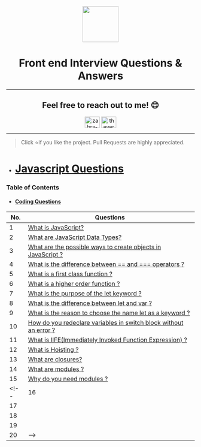 <div align="center">
 <img height="96px" src="https://img.icons8.com/nolan/64/source-code.png"/>
 <h1 align="center">Front end Interview Questions & Answers</h1> 
  
---
  
## Feel free to reach out to me! 😊 <br />
<!-- <a href="https://www.instagram.com/thevergeon">Instagram</a> || <a href="https://www.twitter.com/thevergeon">Twitter</a> || <a href="https://www.linkedin.com/in/zahra-barghamadi">LinkedIn</a> -->
<p align="center">
<a href="https://linkedin.com/in/zahra-barghamadi" target="blank"><img align="center" src="https://raw.githubusercontent.com/rahuldkjain/github-profile-readme-generator/master/src/images/icons/Social/linked-in-alt.svg" alt="zahra-barghamadi" height="30" width="40" /></a>
<a href="https://twitter.com/thevergeon" target="blank"><img align="center" src="https://raw.githubusercontent.com/rahuldkjain/github-profile-readme-generator/master/src/images/icons/Social/twitter.svg" alt="thevergeon" height="30" width="40" /></a>
<!-- <a href="https://instagram.com/thevergoen" target="blank"><img align="center" src="https://raw.githubusercontent.com/rahuldkjain/github-profile-readme-generator/master/src/images/icons/Social/instagram.svg" alt="thevergoen" height="30" width="40" /></a> -->
</p>
</div>

---

> Click :star:if you like the project. Pull Requests are highly appreciated.

- # [Javascript Questions](https://github.com/ThevergeOn/Front-end-Interview/tree/main/JavaScript)

 ### Table of Contents
 
- #### [Coding Questions](https://github.com/ThevergeOn/Front-end-Interview/blob/main/JavaScript/Coding%20Questions/README.md)

| No. | Questions |
|---- | ---------
|1  | [What is JavaScript?](https://github.com/ThevergeOn/Front-end-Interview/blob/main/JavaScript/README.md#1-what-is-javascript)
|2  | [What are JavaScript Data Types?](https://github.com/ThevergeOn/Front-end-Interview/blob/main/JavaScript/README.md#2-what-are-javascript-data-types)
|3  | [What are the possible ways to create objects in JavaScript ?](https://github.com/ThevergeOn/Front-end-Interview/blob/main/JavaScript/README.md#3--what-are-the-possible-ways-to-create-objects-in-javascript)
|4  | [What is the difference between == and === operators ?](https://github.com/ThevergeOn/Front-end-Interview/blob/main/JavaScript/README.md#4-what-is-the-difference-between--and--operators-)
|5  | [What is a first class function ?](https://github.com/ThevergeOn/Front-end-Interview/blob/main/JavaScript/README.md#5what-is-a-first-class-function-)
|6  | [What is a higher order function ?](https://github.com/ThevergeOn/Front-end-Interview/blob/main/JavaScript/README.md#6what-is-a-higher-order-function-)
|7  | [What is the purpose of the let keyword ?](https://github.com/ThevergeOn/Front-end-Interview/blob/main/JavaScript/README.md#7what-is-the-purpose-of-the-let-keyword-)
|8  | [What is the difference between let and var ?](https://github.com/ThevergeOn/Front-end-Interview/blob/main/JavaScript/README.md#8what-is-the-difference-between-let-and-var-)
|9  | [What is the reason to choose the name let as a keyword ?](https://github.com/ThevergeOn/Front-end-Interview/blob/main/JavaScript/README.md#9what-is-the-reason-to-choose-the-name-let-as-a-keyword-)
|10 | [How do you redeclare variables in switch block without an error ?](https://github.com/ThevergeOn/Front-end-Interview/blob/main/JavaScript/README.md#10how-do-you-redeclare-variables-in-switch-block-without-an-error-)
|11 | [What is IIFE(Immediately Invoked Function Expression) ?](https://github.com/ThevergeOn/Front-end-Interview/blob/main/JavaScript/README.md#11what-is-iifeimmediately-invoked-function-expression-)
|12 | [What is Hoisting ?](https://github.com/ThevergeOn/Front-end-Interview/blob/main/JavaScript/README.md#12what-is-hoisting-)
|13 | [What are closures?](https://github.com/ThevergeOn/Front-end-Interview/blob/main/JavaScript/README.md#13what-are-closures-)
|14 | [What are modules ?](https://github.com/ThevergeOn/Front-end-Interview/blob/main/JavaScript/README.md#14what-are-modules-)
|15 | [Why do you need modules ?](https://github.com/ThevergeOn/Front-end-Interview/blob/main/JavaScript/README.md#15why-do-you-need-modules-)
<!-- |16 | []()
|17 | []()
|18 | []()
|19 | []() 
|20 | []() -->
